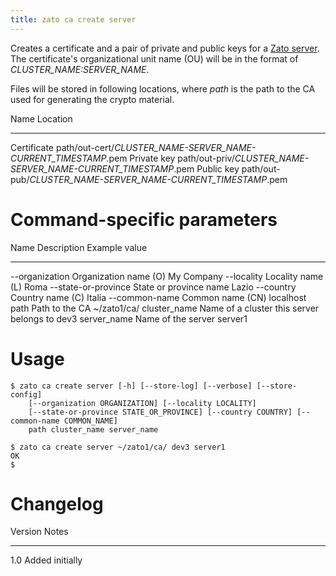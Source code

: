 ```yaml
---
title: zato ca create server
---
```


Creates a certificate and a pair of private and public keys for a [Zato server](../../architecture/servers).
The certificate\'s organizational unit name (OU) will be in the format of *CLUSTER_NAME:SERVER_NAME*.

Files will be stored in following locations, where *path* is the path to the CA used for generating the crypto material.

  Name          Location
  ------------- ----------------------------------------------------------------
  Certificate   path/out-cert/*CLUSTER_NAME-SERVER_NAME-CURRENT_TIMESTAMP*.pem
  Private key   path/out-priv/*CLUSTER_NAME-SERVER_NAME-CURRENT_TIMESTAMP*.pem
  Public key    path/out-pub/*CLUSTER_NAME-SERVER_NAME-CURRENT_TIMESTAMP*.pem

Command-specific parameters
===========================

  Name                   Description                                Example value
  ---------------------- ------------------------------------------ ---------------
  \--organization        Organization name (O)                      My Company
  \--locality            Locality name (L)                          Roma
  \--state-or-province   State or province name                     Lazio
  \--country             Country name (C)                           Italia
  \--common-name         Common name (CN)                           localhost
  path                   Path to the CA                             \~/zato1/ca/
  cluster_name           Name of a cluster this server belongs to   dev3
  server_name            Name of the server                         server1

Usage
=====

    $ zato ca create server [-h] [--store-log] [--verbose] [--store-config]
        [--organization ORGANIZATION] [--locality LOCALITY]
        [--state-or-province STATE_OR_PROVINCE] [--country COUNTRY] [--common-name COMMON_NAME]
        path cluster_name server_name

    $ zato ca create server ~/zato1/ca/ dev3 server1
    OK
    $

Changelog
=========

  Version   Notes
  --------- -----------------
  1.0       Added initially
